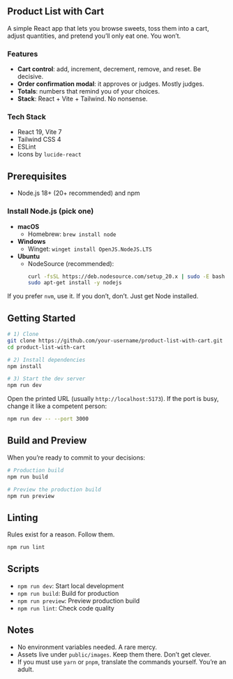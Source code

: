 ## Product List with Cart
A simple React app that lets you browse sweets, toss them into a cart, adjust quantities, and pretend you’ll only eat one. You won’t.

### Features
- **Cart control**: add, increment, decrement, remove, and reset. Be decisive.
- **Order confirmation modal**: it approves or judges. Mostly judges.
- **Totals**: numbers that remind you of your choices.
- **Stack**: React + Vite + Tailwind. No nonsense.

### Tech Stack
- React 19, Vite 7
- Tailwind CSS 4
- ESLint
- Icons by `lucide-react`

## Prerequisites

- Node.js 18+ (20+ recommended) and npm

### Install Node.js (pick one)
- **macOS**
  - Homebrew: `brew install node`
- **Windows**
  - Winget: `winget install OpenJS.NodeJS.LTS`
- **Ubuntu**
  - NodeSource (recommended):
    ```bash
    curl -fsSL https://deb.nodesource.com/setup_20.x | sudo -E bash -
    sudo apt-get install -y nodejs
    ```

If you prefer `nvm`, use it. If you don’t, don’t. Just get Node installed.

## Getting Started

```bash
# 1) Clone
git clone https://github.com/your-username/product-list-with-cart.git
cd product-list-with-cart

# 2) Install dependencies
npm install

# 3) Start the dev server
npm run dev
```

Open the printed URL (usually `http://localhost:5173`). If the port is busy, change it like a competent person:

```bash
npm run dev -- --port 3000
```

## Build and Preview

When you’re ready to commit to your decisions:

```bash
# Production build
npm run build

# Preview the production build
npm run preview
```

## Linting

Rules exist for a reason. Follow them.

```bash
npm run lint
```

## Scripts

- `npm run dev`: Start local development
- `npm run build`: Build for production
- `npm run preview`: Preview production build
- `npm run lint`: Check code quality

## Notes

- No environment variables needed. A rare mercy.
- Assets live under `public/images`. Keep them there. Don’t get clever.
- If you must use `yarn` or `pnpm`, translate the commands yourself. You’re an adult.
